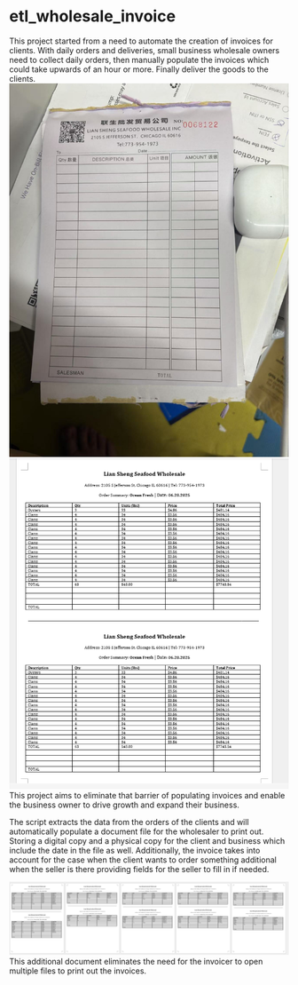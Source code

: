 # etl_wholesale_invoice
This project started from a need to automate the creation of invoices for clients. With daily orders and deliveries, small business wholesale owners need to collect daily orders, then manually populate the invoices which could take upwards of an hour or more. Finally deliver the goods to the clients.
![alt text](original_invoice.jpg)
![alt text](output.png)
This project aims to eliminate that barrier of populating invoices and enable the business owner to drive growth and expand their business. 

The script extracts the data from the orders of the clients and will automatically populate a document file for the wholesaler to print out. Storing a digital copy and a physical copy for the client and business which include the date in the file as well. Additionally, the invoice takes into account for the case when the client wants to order something additional when the seller is there providing fields for the seller to fill in if needed.

![alt text](outputv2.png)
This additional document eliminates the need for the invoicer to open multiple files to print out the invoices. 


